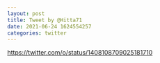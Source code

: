 ```yaml
--- 
layout: post 
title: Tweet by @Hitta71 
date: 2021-06-24 1624554257 
categories: twitter 
--- 
```

https://twitter.com/o/status/1408108709025181710